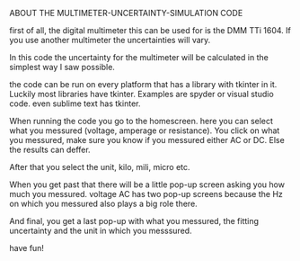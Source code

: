 ABOUT THE MULTIMETER-UNCERTAINTY-SIMULATION CODE

first of all, the digital multimeter this can be used for is the DMM TTi 1604. If you use another multimeter the uncertainties will vary.

In this code the uncertainty for the multimeter will be calculated in the simplest way I saw possible.

the code can be run on every platform that has a library with tkinter in it. Luckily most libraries have tkinter. 
Examples are spyder or visual studio code. even sublime text has tkinter.

When running the code you go to the homescreen. here you can select what you messured (voltage, amperage or resistance). You click on what you messured, make sure you
know if you messured either AC or DC. Else the results can deffer. 

After that you select the unit, kilo, mili, micro etc. 

When you get past that there will be a little pop-up screen asking you how much you messured. voltage AC has two pop-up screens because the Hz on which you messured
also plays a big role there. 

And final, you get a last pop-up with what you messured, the fitting uncertainty and the unit in which you messsured.

have fun!
